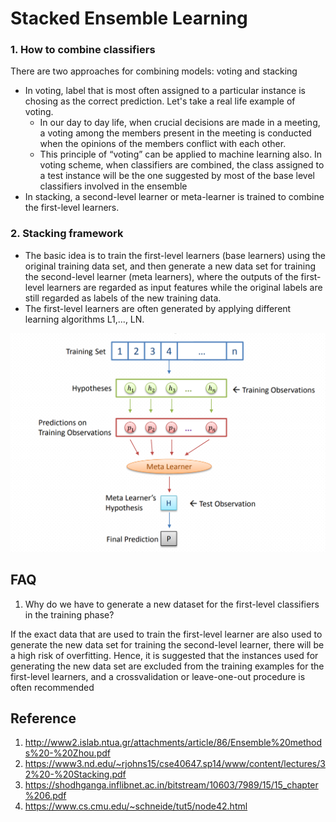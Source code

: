 # Stacked Ensemble Learning

### 1. How to combine classifiers
There are two approaches for combining models: voting and stacking
- In voting, label that is most often assigned to a particular instance is chosing as the correct prediction. Let's take a real life example of voting. 
  * In our day to day life, when crucial decisions are made in a meeting, a voting among the members present in the meeting is conducted when the opinions of the members conflict with each other. 
  * This principle of “voting” can be applied to machine learning also. In voting scheme, when classifiers are combined, the class assigned to a test instance will be the one suggested by most of the base level classifiers involved in the ensemble
- In stacking, a second-level learner or meta-learner is trained to combine the first-level learners.

### 2. Stacking framework

- The basic idea is to train the first-level learners (base learners) using the original training data set, and then generate a new data set for training the second-level learner (meta learners), where the outputs of the first-level learners are regarded as input features while the original labels are still regarded as labels of the new training data. 
- The first-level learners are often generated by applying different learning algorithms L1,..., LN.

![Stacking framework](images/stacking-framework.png)





## FAQ
1. Why do we have to generate a new dataset for the first-level classifiers in the training phase?

If the exact data that are used to train the first-level learner are also used to generate the new data set for training the second-level learner, there will be a high risk of overfitting. Hence, it is suggested that the instances used for generating the new data set are excluded from the training examples for the first-level learners, and a crossvalidation or leave-one-out procedure is often recommended


## Reference
1. http://www2.islab.ntua.gr/attachments/article/86/Ensemble%20methods%20-%20Zhou.pdf
2. https://www3.nd.edu/~rjohns15/cse40647.sp14/www/content/lectures/32%20-%20Stacking.pdf 
3. https://shodhganga.inflibnet.ac.in/bitstream/10603/7989/15/15_chapter%206.pdf 
4. https://www.cs.cmu.edu/~schneide/tut5/node42.html
